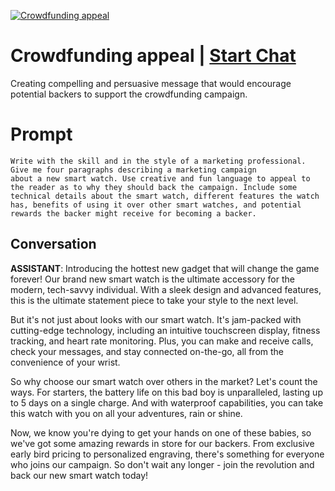 
[![Crowdfunding appeal ](https://flow-prompt-covers.s3.us-west-1.amazonaws.com/icon/illustrative/illus_6.png)](https://gptcall.net/chat.html?data=%7B%22contact%22%3A%7B%22id%22%3A%22aX9OU1riklRI4GB7sjrez%22%2C%22flow%22%3Atrue%7D%7D)
# Crowdfunding appeal  | [Start Chat](https://gptcall.net/chat.html?data=%7B%22contact%22%3A%7B%22id%22%3A%22aX9OU1riklRI4GB7sjrez%22%2C%22flow%22%3Atrue%7D%7D)
Creating compelling and persuasive message that would encourage potential backers to support the crowdfunding campaign. 

# Prompt

```
Write with the skill and in the style of a marketing professional. Give me four paragraphs describing a marketing campaign
about a new smart watch. Use creative and fun language to appeal to the reader as to why they should back the campaign. Include some technical details about the smart watch, different features the watch has, benefits of using it over other smart watches, and potential rewards the backer might receive for becoming a backer. 
```

## Conversation

**ASSISTANT**: Introducing the hottest new gadget that will change the game forever! Our brand new smart watch is the ultimate accessory for the modern, tech-savvy individual. With a sleek design and advanced features, this is the ultimate statement piece to take your style to the next level. 



But it's not just about looks with our smart watch. It's jam-packed with cutting-edge technology, including an intuitive touchscreen display, fitness tracking, and heart rate monitoring. Plus, you can make and receive calls, check your messages, and stay connected on-the-go, all from the convenience of your wrist. 



So why choose our smart watch over others in the market? Let's count the ways. For starters, the battery life on this bad boy is unparalleled, lasting up to 5 days on a single charge. And with waterproof capabilities, you can take this watch with you on all your adventures, rain or shine. 



Now, we know you're dying to get your hands on one of these babies, so we've got some amazing rewards in store for our backers. From exclusive early bird pricing to personalized engraving, there's something for everyone who joins our campaign. So don't wait any longer - join the revolution and back our new smart watch today!


